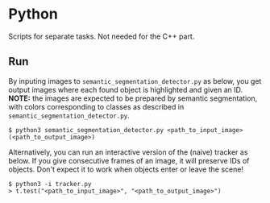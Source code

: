 # Python
Scripts for separate tasks. Not needed for the C++ part.

## Run

By inputing images to ```semantic_segmentation_detector.py``` as below, you get output images where each found object is highlighted and given an ID.  
**NOTE:** the images are expected to be prepared by semantic segmentation, with colors corresponding to classes as described in ```semantic_segmentation_detector.py```.

```
$ python3 semantic_segmentation_detector.py <path_to_input_image> (<path_to_output_image>)
```

Alternatively, you can run an interactive version of the (naive) tracker as below. If you give consecutive frames of an image, it will preserve IDs of objects. Don't expect it to work when objects enter or leave the scene!

```
$ python3 -i tracker.py
> t.test("<path_to_input_image>", "<path_to_output_image>")
```
